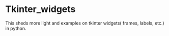 # Tkinter_widgets
This sheds more light and examples on tkinter widgets( frames, labels, etc.) in python.
